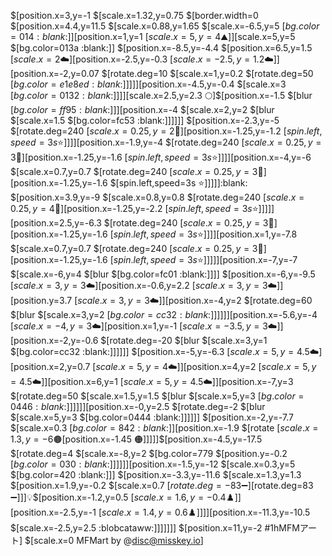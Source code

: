 $[position.x=3,y=-1 $[scale.x=1.32,y=0.75 $[border.width=0 $[position.x=4.4,y=11.5 $[scale.x=0.88,y=1.65 $[scale.x=-6.5,y=5 $[bg.color=014 :blank:]]$[position.x=1,y=1 $[scale.x=5,y=4 ⛰]]$[scale.x=5,y=5 $[bg.color=013a :blank:]]
$[position.x=-8.5,y=-4.4 $[position.x=6.5,y=1.5 $[scale.x=2 ☁️]$[position.x=-2.5,y=-0.3 $[scale.x=-2.5,y=1.2 ☁️]]$[position.x=-2,y=0.07 $[rotate.deg=10 $[scale.x=1,y=0.2 $[rotate.deg=50 $[bg.color=e1e8ed :blank:]]]]]$[position.x=-4.5,y=-0.4 $[scale.x=3 $[bg.color=0132 :blank:]]]]$[scale.x=2.5,y=2.3 🌕]$[position.x=-1.5 $[blur $[bg.color=ff95 :blank:]]]$[position.x=-4 $[scale.x=2,y=2 $[blur $[scale.x=1.5 $[bg.color=fc53 :blank:]]]]]]
$[position.x=-2.3,y=-5 $[rotate.deg=240 $[scale.x=0.25,y=2 💛]$[position.x=-1.25,y=-1.2 $[spin.left,speed=3s ⭐]]]]$[position.x=-1.9,y=-4 $[rotate.deg=240 $[scale.x=0.25,y=3 💛]$[position.x=-1.25,y=-1.6 $[spin.left,speed=3s ⭐]]]]$[position.x=-4,y=-6 $[scale.x=0.7,y=0.7 $[rotate.deg=240 $[scale.x=0.25,y=3 💛]$[position.x=-1.25,y=-1.6 $[spin.left,speed=3s ⭐]]]]]:blank:
$[position.x=3.9,y=-9 $[scale.x=0.8,y=0.8 $[rotate.deg=240 $[scale.x=0.25,y=4 💛]$[position.x=-1.25,y=-2.2 $[spin.left,speed=3s ⭐]]]]]$[position.x=2.5,y=-6.3 $[rotate.deg=240 $[scale.x=0.25,y=3 💛]$[position.x=-1.25,y=-1.6 $[spin.left,speed=3s ⭐]]]]$[position.x=1,y=-7.8 $[scale.x=0.7,y=0.7 $[rotate.deg=240 $[scale.x=0.25,y=3 💛]$[position.x=-1.25,y=-1.6 $[spin.left,speed=3s ⭐]]]]]$[position.x=-7,y=-7 $[scale.x=-6,y=4 $[blur $[bg.color=fc01 :blank:]]]]
$[position.x=-6,y=-9.5 $[scale.x=3,y=3 ☁️]$[position.x=-0.6,y=2.2 $[scale.x=3,y=3 ☁️]]$[position.y=3.7 $[scale.x=3,y=3 ☁️]]$[position.x=-4,y=2 $[rotate.deg=60 $[blur $[scale.x=3,y=2 $[bg.color=cc32 :blank:]]]]]]$[position.x=-5.6,y=-4 $[scale.x=-4,y=3 ☁️]$[position.x=1,y=-1 $[scale.x=-3.5,y=3 ☁️]]$[position.x=-2,y=-0.6 $[rotate.deg=-20 $[blur $[scale.x=3,y=1 $[bg.color=cc32 :blank:]]]]]]
$[position.x=-5,y=-6.3 $[scale.x=5,y=4.5 ☁️]$[position.x=2,y=0.7 $[scale.x=5,y=4 ☁️]]$[position.x=4,y=2 $[scale.x=5,y=4.5 ☁️]]$[position.x=6,y=1 $[scale.x=5,y=4.5 ☁️]]$[position.x=-7,y=3 $[rotate.deg=50 $[scale.x=1.5,y=1.5 $[blur $[scale.x=5,y=3 $[bg.color=0446 :blank:]]]]]]$[position.x=-0,y=2.5 $[rotate.deg=-2 $[blur $[scale.x=5,y=3 $[bg.color=0444 :blank:]]]]]]
$[position.x=-2,y=-7.7 $[scale.x=0.3 $[bg.color=842 :blank:]]$[position.x=-1.9 $[rotate $[scale.x=1.3,y=-6 🟤$[position.x=-1.45 🟠]]]]]$[position.x=-4.5,y=-17.5 $[rotate.deg=4 $[scale.x=-8,y=2 $[bg.color=779 $[position.y=-0.2 $[bg.color=030 :blank:]]]]]]$[position.x=-1.5,y=-12 $[scale.x=0.3,y=5 $[bg.color=420 :blank:]]]
$[position.x=-3.3,y=-11.6 $[scale.x=1.3,y=1.3 $[position.x=1.9,y=-0.2 $[scale.x=0.7 $[rotate.deg=-83 ➖]$[rotate.deg=83 ➖]]]💡$[position.x=-1.2,y=0.5 $[scale.x=1.6,y=-0.4 ♟️]]$[position.x=-2.5,y=-1 $[scale.x=1.4,y=0.6 ♟️]]]]$[position.x=-11.3,y=-10.5 $[scale.x=-2.5,y=2.5 :blobcataww:]]]]]]]
$[position.x=11,y=-2 #1hMFMアート]
$[scale.x=0 MFMart by @disc@misskey.io]